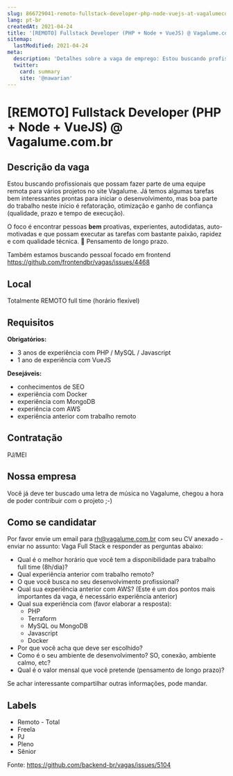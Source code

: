 ```yaml
---
slug: 866729041-remoto-fullstack-developer-php-node-vuejs-at-vagalumecombr
lang: pt-br
createdAt: 2021-04-24
title: '[REMOTO] Fullstack Developer (PHP + Node + VueJS) @ Vagalume.com.br - Vaga de Emprego'
sitemap:
  lastModified: 2021-04-24
meta:
  description: 'Detalhes sobre a vaga de emprego: Estou buscando profissionais que possam fazer parte de uma equipe remota para vários projetos no site Vagalume. Já temos algumas tarefas bem interessantes prontas para iniciar o desenvolvimento, mas boa parte do trabalho neste início é refatoração, otimização e ganho de confiança (qualidade, prazo e tempo de execução). O foco é encontrar pessoas **bem** proativas, experientes, autodidatas, auto-motivadas e que possam executar as tarefas com bastante paixão, rapidez e com qualidade técnica. 💪 Pensamento de longo prazo. Também estamos buscando pessoal focado em frontend https://github.com/frontendbr/vagas/issues/4468'
  twitter:
    card: summary
    site: '@nawarian'
---
```


# [REMOTO] Fullstack Developer (PHP + Node + VueJS) @ Vagalume.com.br

## Descrição da vaga

Estou buscando profissionais que possam fazer parte de uma equipe remota para vários projetos no site Vagalume. Já temos algumas tarefas bem interessantes prontas para iniciar o desenvolvimento, mas boa parte do trabalho neste início é refatoração, otimização e ganho de confiança (qualidade, prazo e tempo de execução).

O foco é encontrar pessoas **bem** proativas, experientes, autodidatas, auto-motivadas e que possam executar as tarefas com bastante paixão, rapidez e com qualidade técnica. 💪 Pensamento de longo prazo.

Também estamos buscando pessoal focado em frontend https://github.com/frontendbr/vagas/issues/4468

## Local

Totalmente REMOTO full time (horário flexível)

## Requisitos

**Obrigatórios:**
- 3 anos de experiência com PHP / MySQL / Javascript
- 1 ano de experiência com VueJS

**Desejáveis:**
- conhecimentos de SEO
- experiência com Docker
- experiência com MongoDB
- experiência com AWS
- experiência anterior com trabalho remoto

## Contratação

PJ/MEI

## Nossa empresa

Você já deve ter buscado uma letra de música no Vagalume, chegou a hora de poder contribuir com o projeto ;-)

## Como se candidatar

Por favor envie um email para rh@vagalume.com.br com seu CV anexado - enviar no assunto: Vaga Full Stack e responder as perguntas abaixo:

* Qual é o melhor horário que você tem a disponibilidade para trabalho full time (8h/dia)?
* Qual experiência anterior com trabalho remoto?
* O que você busca no seu desenvolvimento profissional?
* Qual sua experiência anterior com AWS? (Este é um dos pontos mais importantes da vaga, é necessário experiência anterior)
* Qual sua experiência com (favor elaborar a resposta):
    * PHP
    * Terraform
    * MySQL ou MongoDB
    * Javascript
    * Docker
* Por que você acha que deve ser escolhido?
* Como é o seu ambiente de desenvolvimento? SO, conexão, ambiente calmo, etc?
* Qual é o valor mensal que você pretende (pensamento de longo prazo)?

Se achar interessante compartilhar outras informações, pode mandar.

## Labels

- Remoto - Total
- Freela
- PJ
- Pleno
- Sênior


Fonte: https://github.com/backend-br/vagas/issues/5104